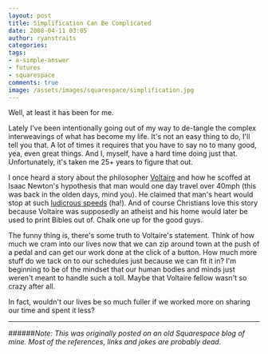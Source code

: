 ```yaml
---
layout: post
title: Simplification Can Be Complicated
date: 2008-04-11 03:05
author: ryanstraits
categories: 
tags:
- a-simple-answer
- futures
- squarespace
comments: true
image: /assets/images/squarespace/simplification.jpg
---
```


Well, at least it has been for me.

<!-- break -->

Lately I've been intentionally going out of my way to de-tangle the complex interweavings of what has become my life. It's not an easy thing to do, I'll tell you that. A lot of times it requires that you have to say no to many good, yea, even great things. And I, myself, have a hard time doing just that. Unfortunately, it's taken me 25+ years to figure that out. 

I once heard a story about the philosopher <a href="http://en.wikipedia.org/wiki/voltaire" target="_blank">Voltaire</a> and how he scoffed at Isaac Newton's hypothesis that man would one day travel over 40mph (this was back in the olden days, mind you). He claimed that man's heart would stop at such <a href="http://www.youtube.com/watch?v=hb7tc9pvvyg" target="_blank">ludicrous speeds</a> (ha!). And of course Christians love this story because Voltaire was supposedly an atheist and his home would later be used to print Bibles out of. Chalk one up for the good guys.

The funny thing is, there's some truth to Voltaire's statement. Think of how much we cram into our lives now that we can zip around town at the push of a pedal and can get our work done at the click of a button. How much more stuff do we tack on to our schedules just because we can fit it in? I'm beginning to be of the mindset that our human bodies and minds just weren't meant to handle such a toll. Maybe that Voltaire fellow wasn't so crazy after all.

In fact, wouldn't our lives be so much fuller if we worked more on sharing our time and spent it less?

---

######*Note: This was originally posted on an old Squarespace blog of mine. Most of the references, links and jokes are probably dead.*

